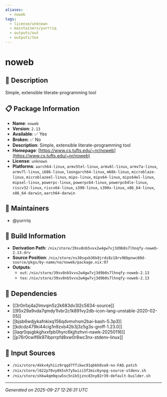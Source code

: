```yaml
---
aliases:
  - noweb
tags:
  - license/unknown
  - maintainers/yurrriq
  - outputs/out
  - outputs/tex
---
```


# noweb

## 📝 Description

Simple, extensible literate-programming tool

## 📋 Package Information

- **Name**: `noweb`
- **Version**: `2.13`
- **Available**: ✅ Yes
- **Broken**: ✅ No
- **Description**: Simple, extensible literate-programming tool
- **Homepage**: [https://www.cs.tufts.edu/~nr/noweb](https://www.cs.tufts.edu/~nr/noweb)
- **License**: `unknown`
- **Platforms**: `aarch64-linux`, `armv5tel-linux`, `armv6l-linux`, `armv7a-linux`, `armv7l-linux`, `i686-linux`, `loongarch64-linux`, `m68k-linux`, `microblaze-linux`, `microblazeel-linux`, `mips-linux`, `mips64-linux`, `mips64el-linux`, `mipsel-linux`, `powerpc-linux`, `powerpc64-linux`, `powerpc64le-linux`, `riscv32-linux`, `riscv64-linux`, `s390-linux`, `s390x-linux`, `x86_64-linux`, `x86_64-darwin`, `aarch64-darwin`
## 👥 Maintainers

- @yurrriq


## 🔧 Build Information

- **Derivation Path**: `/nix/store/39sv8nb5vvx2w4gw7vj3d9b0s7lhnqfy-noweb-2.13.drv`
- **Source Position**: `/nix/store/ns30sqxb36k8jrds8z18rv96bpnwc60d-source/pkgs/by-name/no/noweb/package.nix:97`
- **Outputs**:
  - `out`:  `/nix/store/39sv8nb5vvx2w4gw7vj3d9b0s7lhnqfy-noweb-2.13`
  - `tex`:  `/nix/store/39sv8nb5vvx2w4gw7vj3d9b0s7lhnqfy-noweb-2.13`

## 🔗 Dependencies

- [[3r0n1xj4a2lmvqm5z2k683dv3l2c5634-source]]
- [[95x29a9vda7qmdy1lvbr2c1k891vy2db-icon-lang-unstable-2020-02-05]]
- [[bjsb6wdjykafnkixq156qdvmxhsm2bai-bash-5.3p3]]
- [[kdcdz479ki44cig1n9zxb42b3j3z5g3s-groff-1.23.0]]
- [[laqr0qsgbkghxxfpb0hyrc6kjjhzhvri-nawk-20250116]]
- [[p76r0cwlf6k97ibprrpfd8xw0r8wc3nx-stdenv-linux]]

## 📁 Input Sources

- `/nix/store/4kkv4yhiiz9rqqd7ffikwc91qbkh8va9-no-FAQ.patch`
- `/nix/store/l622p70vy8k5sh7y5wizi5f2mic6ynpg-source-stdenv.sh`
- `/nix/store/shkw4qm9qcw5sc5n1k5jznc83ny02r39-default-builder.sh`

---
*Generated on 2025-09-27 12:26:31 UTC*
